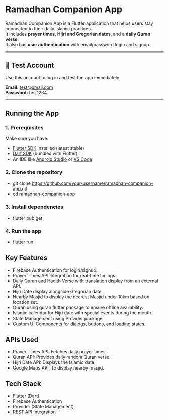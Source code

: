 # Ramadhan Companion App

Ramadhan Companion App is a Flutter application that helps users stay connected to their daily Islamic practices.  
It includes **prayer times**, **Hijri and Gregorian dates**, and a **daily Quran verse**.  
It also has **user authentication** with email/password login and signup.

---

## 📧 Test Account
Use this account to log in and test the app immediately:

**Email:** test@gmail.com  
**Password:** test1234

---

## Running the App

### 1. Prerequisites
Make sure you have:
- [Flutter SDK](https://docs.flutter.dev/get-started/install) installed (latest stable)
- [Dart SDK](https://dart.dev/get-dart) (bundled with Flutter)
- An IDE like [Android Studio](https://developer.android.com/studio) or [VS Code](https://code.visualstudio.com/)

### 2. Clone the repository
- git clone https://github.com/your-username/ramadhan-companion-app.git
- cd ramadhan-companion-app
### 3. Install dependencies
- flutter pub get
### 4. Run the app
- flutter run

## Key Features
- Firebase Authentication for login/signup.
- Prayer Times API integration for real-time timings.
- Daily Quran and Hadith Verse with translation display from an external API.
- Hijri Date display alongside Gregorian date.
- Nearby Masjid to display the nearest Masjid under 10km based on location set.
- Quran using quran flutter package to ensure offline availability.
- Islamic calendar for Hijri date with special events during the month.
- State Management using Provider package.
- Custom UI Components for dialogs, buttons, and loading states.

## APIs Used
- Prayer Times API: Fetches daily prayer times.
- Quran API: Provides daily random Quran verse.
- Hijri Date API: Displays the Islamic date.
- Google Maps API: To display nearby masjid.

## Tech Stack
- Flutter (Dart)
- Firebase Authentication
- Provider (State Management)
- REST API Integration
